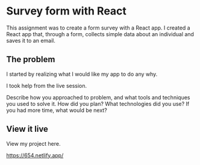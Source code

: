 # Survey form with React

This assignment was to create a form survey with a React app.
I created a React app that, through a form, collects simple data about an individual and saves it to an email.

## The problem

I started by realizing what I would like my app to do any why.

I took help from the live session.

Describe how you approached to problem, and what tools and techniques you used to solve it. How did you plan? What technologies did you use? If you had more time, what would be next?

## View it live

View my project here.

https://654.netlify.app/
